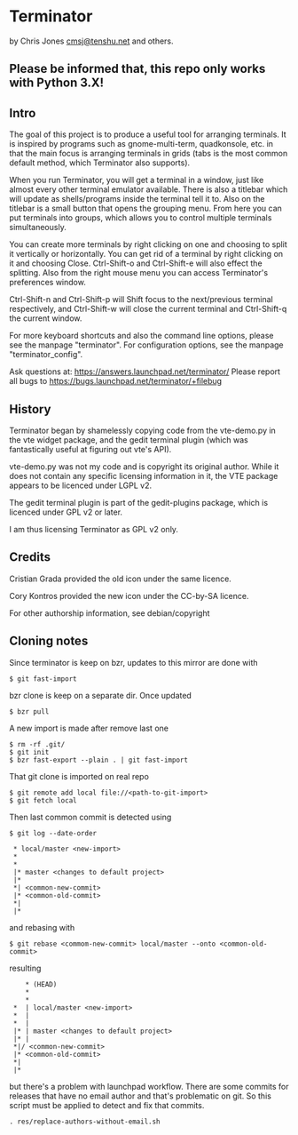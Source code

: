 # Terminator
by Chris Jones <cmsj@tenshu.net> and others.

## Please be informed that, this repo only works with Python 3.X!

## Intro

The goal of this project is to produce a useful tool for arranging terminals. 
It is inspired by programs such as gnome-multi-term, quadkonsole, etc. in that
the main focus is arranging terminals in grids (tabs is the most common default
method, which Terminator also supports).

When you run Terminator, you will get a terminal in a window, just like almost 
every other terminal emulator available. There is also a titlebar which will
update as shells/programs inside the terminal tell it to. Also on the titlebar
is a small button that opens the grouping menu. From here you can put terminals
into groups, which allows you to control multiple terminals simultaneously.

You can create more terminals by right clicking on one and choosing to split 
it vertically or horizontally. You can get rid of a terminal by right 
clicking on it and choosing Close. Ctrl-Shift-o and Ctrl-Shift-e will also 
effect the splitting.
Also from the right mouse menu you can access Terminator's preferences window.

Ctrl-Shift-n and Ctrl-Shift-p will Shift focus to the next/previous terminal 
respectively, and Ctrl-Shift-w will close the current terminal and 
Ctrl-Shift-q the current window.

For more keyboard shortcuts and also the command line options, please see the
manpage "terminator". For configuration options, see the manpage 
"terminator_config".

Ask questions at: https://answers.launchpad.net/terminator/
Please report all bugs to https://bugs.launchpad.net/terminator/+filebug

## History

Terminator began by shamelessly copying code from the vte-demo.py in the vte 
widget package, and the gedit terminal plugin (which was fantastically 
useful at figuring out vte's API).

vte-demo.py was not my code and is copyright its original author. While it 
does not contain any specific licensing information in it, the VTE package 
appears to be licenced under LGPL v2.

The gedit terminal plugin is part of the gedit-plugins package, which is 
licenced under GPL v2 or later.

I am thus licensing Terminator as GPL v2 only.

## Credits

Cristian Grada provided the old icon under the same licence.

Cory Kontros provided the new icon under the CC-by-SA licence.

For other authorship information, see debian/copyright

## Cloning notes

Since terminator is keep on bzr, updates to this mirror are done with

```
$ git fast-import
```

bzr clone is keep on a separate dir. Once updated

```
$ bzr pull
```

A new import is made after remove last one

```
$ rm -rf .git/ 
$ git init
$ bzr fast-export --plain . | git fast-import
```

That git clone is imported on real repo

```
$ git remote add local file://<path-to-git-import>
$ git fetch local
```

Then last common commit is detected using

```
$ git log --date-order
```

```
 * local/master <new-import>
 *
 *
 |* master <changes to default project>
 |*
 *| <common-new-commit>
 |* <common-old-commit>
 *|
 |*
```

and rebasing with

```
$ git rebase <commom-new-commit> local/master --onto <common-old-commit>
```

resulting

```
    * (HEAD)
    *
    *
 *  | local/master <new-import>
 *  |
 *  |
 |* | master <changes to default project>
 |* |
 *|/ <common-new-commit>
 |* <common-old-commit>
 *|
 |*
```

but there's a problem with launchpad workflow. There are some commits for 
releases that have no email author and that's problematic on git. So this 
script must be applied to detect and fix that commits.

```
. res/replace-authors-without-email.sh
```
